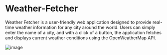 # Weather-Fetcher
Weather Fetcher is a user-friendly web application designed to provide real-time weather information for any city around the world. Users can simply enter the name of a city, and with a click of a button, the application fetches and displays current weather conditions using the OpenWeatherMap API.

![image](https://github.com/user-attachments/assets/35b3b547-5318-4d74-a3c1-9631cd87c024)
